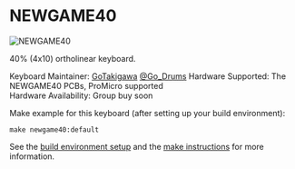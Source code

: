# NEWGAME40

![NEWGAME40](https://i.imgur.com/HtujXda.jpg)

40% (4x10) ortholinear keyboard.

Keyboard Maintainer:
[GoTakigawa](https://github.com/GoTakigawa)
[@Go_Drums](https://twitter.com/Go_Drums)
Hardware Supported: The NEWGAME40 PCBs, ProMicro supported  
Hardware Availability: Group buy soon

Make example for this keyboard (after setting up your build environment):

    make newgame40:default

See the [build environment setup](https://docs.qmk.fm/#/getting_started_build_tools) and the [make instructions](https://docs.qmk.fm/#/getting_started_make_guide) for more information.
